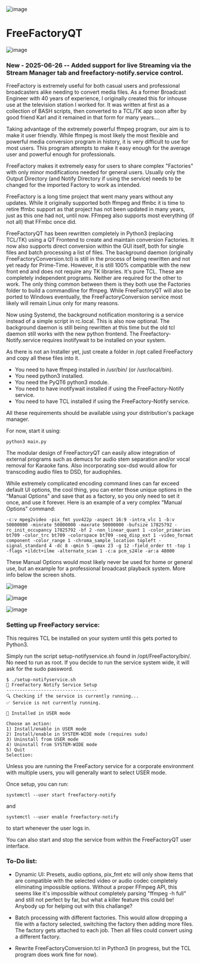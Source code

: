 ![image](https://github.com/user-attachments/assets/9cca7be8-736b-4768-8cd6-79cbd008605a)

# FreeFactoryQT

![image](https://github.com/user-attachments/assets/20cec6d1-8585-49f5-8f12-3d96902ecf51)


### New - 2025-06-26 -- Added support for live Streaming via the Stream Manager tab and freefactory-notify.service control.


FreeFactory is extremely useful for both casual users and professional broadcasters alike needing to convert media files. As a former Broadcast Engineer with 40 years of experience, I originally created this for inhouse use at the television station I worked for. It was written at first as a collection of BASH scripts, then converted to a TCL/TK app soon after by good friend Karl and it remained in that form for many years....

Taking advantage of the extremely powerful ffmpeg program, our aim is to make it user friendly. While ffmpeg is most likely the most flexible and powerful media conversion program in history, it is very difficult to use for most users. This program attempts to make it easy enough for the average user and powerful enough for professionals.

FreeFactory makes it extremely easy for users to share complex "Factories" with only minor modifications needed for general users. Usually only the Output Directory (and Notify Directory if using the service) needs to be changed for the imported Factory to work as intended. 

FreeFactory is a long time project that went many years without any updates. While it originally supported both ffmpeg and ffmbc it is time to retire ffmbc support as that project has not been updated in many years, just as this one had not, until now. FFmpeg also supports most everything (if not all) that FFmbc once did.

FreeFactoryQT has been rewritten completely in Python3 (replacing TCL/TK) using a QT Frontend to create and maintain conversion Factories. It now also supports direct conversion within the GUI itself, both for single files and batch processing a list of files. The background daemon (originally FreeFactoryConversion.tcl) is still in the process of being rewritten and not yet ready for Prime-Time. However, it is still 100% compatible with the new front end and does not require any TK libraries. It's pure TCL. These are completely independent programs. Neither are required for the other to work. The only thing common between them is they both use the Factories folder to build a commandline for ffmpeg. While FreeFactoryQT will also be ported to Windows eventually, the FreeFactoryConversion service most likely will remain Linux only for many reasons.

Now using Systemd, the background notification monitoring is a service instead of a simple script in rc.local. This is also now optional. The background daemon is still being rewritten at this time but the old tcl daemon still works with the new python frontend. The Freefactory-Notify.service requires inotifywait to be installed on your system.

As there is not an Installer yet, just create a folder in /opt called FreeFactory and copy all these files into it.

- You need to have ffmpeg installed in /usr/bin/ (or /usr/local/bin).
- You need python3 installed.
- You need the PyQT6 python3 module.
- You need to have inotifywait installed if using the FreeFactory-Notify service.
- You need to have TCL installed if using the FreeFactory-Notify service.

All these requirements should be available using your distribution's package manager.

For now, start it using:
```
python3 main.py
```

The modular design of FreeFactoryQT can easily allow integration of external programs such as demucs for audio stem separation and/or vocal removal for Karaoke fans. Also incorporating sox-dsd would allow for transcoding audio files to DSD, for audiophiles. 

While extremely complicated encoding command lines can far exceed default UI options, the cool thing, you can enter those unique options in the "Manual Options" and save that as a factory, so you only need to set it once, and use it forever. 
Here is an example of a very complex "Manual Options" command:
```
-c:v mpeg2video -pix_fmt yuv422p -aspect 16:9 -intra_vlc 1 -b:v 50000000 -minrate 50000000 -maxrate 50000000 -bufsize 17825792 -rc_init_occupancy 17825792 -bf 2 -non_linear_quant 1 -color_primaries bt709 -color_trc bt709 -colorspace bt709 -seq_disp_ext 1 -video_format component -color_range 1 -chroma_sample_location topleft -signal_standard 4 -dc 8 -qmin 5 -qmax 23 -g 12 -field_order tt -top 1 -flags +ildct+ilme -alternate_scan 1 -c:a pcm_s24le -ar:a 48000
```
These Manual Options would most likely never be used for home or general use, but an example for a professional broadcast playback system. More info below the screen shots.

![image](https://github.com/user-attachments/assets/67483fc7-79f5-4d83-a304-c558422ec186)


![image](https://github.com/user-attachments/assets/890e97ae-b5d3-4050-93a2-8c4c16d7d3dd)


![image](https://github.com/user-attachments/assets/f0b33da3-b1b8-42eb-857f-4ee838b8ae18)

### Setting up FreeFactory service:

This requires TCL be installed on your system until this gets ported to Python3.

Simply run the script setup-notifyservice.sh found in /opt/FreeFactory/bin/. No need to run as root. If you decide to run the service system wide, it will ask for the sudo password.

```
$ ./setup-notifyservice.sh 
🔧 FreeFactory Notify Service Setup
----------------------------------
🔍 Checking if the service is currently running...
✅ Service is not currently running.

📂 Installed in USER mode

Choose an action:
1) Install/enable in USER mode
2) Install/enable in SYSTEM-WIDE mode (requires sudo)
3) Uninstall from USER mode
4) Uninstall from SYSTEM-WIDE mode
5) Quit
Selection:
```

Unless you are running the FreeFactory service for a corporate environment with multiple users, you will generally want to select USER mode.

Once setup, you can run:
```
systemctl --user start freefactory-notify
```
and
```
systemctl --user enable freefactory-notify
```
to start whenever the user logs in.

You can also start and stop the service from within the FreeFactoryQT user interface.


### To-Do list:
- Dynamic UI: Presets, audio options, pix_fmt etc will only show items that are compatible with the selected video or audio codec completely eliminating impossible options. Without a proper FFmpeg API, this seems like it's impossible without completely parsing "ffmpeg -h full" and still not perfect by far, but what a killer feature this could be! Anybody up for helping out with this challange?

- Batch processing with different factories. This would allow dropping a file with a factory selected, switching the factory then adding more files. The factory gets attached to each job. Then all files could convert using a different factory.

- Rewrite FreeFactoryConversion.tcl in Python3 (in progress, but the TCL program does work fine for now).
  
